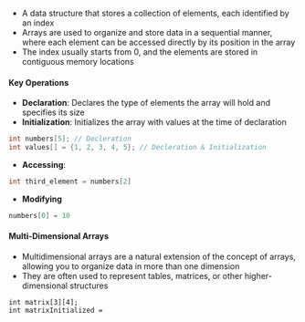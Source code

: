 - A data structure that stores a collection of elements, each identified by an index
- Arrays are used to organize and store data in a sequential manner, where each element can be accessed directly by its position in the array
- The index usually starts from 0, and the elements are stored in contiguous memory locations

#### Key Operations
- **Declaration**: Declares the type of elements the array will hold and specifies its size
- **Initialization**: Initializes the array with values at the time of declaration
```C
int numbers[5]; // Decleration
int values[] = {1, 2, 3, 4, 5}; // Decleration & Initialization
```
- **Accessing**:
```C
int third_element = numbers[2]
```
- **Modifying**
```C
numbers[0] = 10
```

#### Multi-Dimensional Arrays
- Multidimensional arrays are a natural extension of the concept of arrays, allowing you to organize data in more than one dimension
- They are often used to represent tables, matrices, or other higher-dimensional structures
```
int matrix[3][4];
int matrixInitialized = 
```